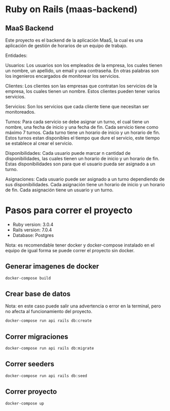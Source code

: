 # Ruby on Rails (maas-backend)

## MaaS Backend

Este proyecto es el backend de la aplicación MaaS, la cual es una aplicación de gestión de horarios de un equipo de trabajo.

Entidades:

Usuarios: Los usuarios son los empleados de la empresa, los cuales tienen un nombre, un apellido, un email y una contraseña. En otras palabras son los ingenieros encargados de monitorear los servicios.

Clientes: Los clientes son las empresas que contratan los servicios de la empresa, los cuales tienen un nombre. Estos clientes pueden tener varios servicios.

Servicios: Son los servicios que cada cliente tiene que necesitan ser monitoreados.

Turnos: Para cada servicio se debe asignar un turno, el cual tiene un nombre, una fecha de inicio y una fecha de fin. Cada servicio tiene como máximo 7 turnos. Cada turno tiene un horario de inicio y un horario de fin. Estos turnos estan disponibles el tiempo que dure el servicio, este tiempo se establece al crear el servicio.

Disponibilidades: Cada usuario puede marcar n cantidad de disponibilidades, las cuales tienen un horario de inicio y un horario de fin. Estas disponibilidades son para que el usuario pueda ser asignado a un turno.

Asignaciones: Cada usuario puede ser asignado a un turno dependiendo de sus disponibilidades. Cada asignación tiene un horario de inicio y un horario de fin. Cada asignación tiene un usuario y un turno.


# Pasos para correr el proyecto
* Ruby version: 3.0.4
* Rails version: 7.0.4
* Database: Postgres

Nota: es recomendable tener docker y docker-compose instalado en el equipo de igual forma se puede correr el proyecto sin docker.

## Generar imagenes de docker

```bash
docker-compose build
```

## Crear base de datos

Nota: en este caso puede salir una advertencia o error en la terminal, pero no afecta al funcionamiento del proyecto.

```bash
docker-compose run api rails db:create
```
## Correr migraciones

```bash
docker-compose run api rails db:migrate
```

## Correr seeders

```bash
docker-compose run api rails db:seed
```

## Correr proyecto

```bash
docker-compose up
```
